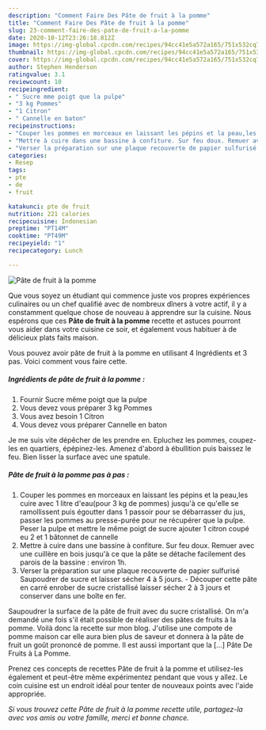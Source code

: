 ```yaml
---
description: "Comment Faire Des Pâte de fruit à la pomme"
title: "Comment Faire Des Pâte de fruit à la pomme"
slug: 23-comment-faire-des-pate-de-fruit-a-la-pomme
date: 2020-10-12T23:26:18.812Z
image: https://img-global.cpcdn.com/recipes/94cc41e5a572a165/751x532cq70/pate-de-fruit-a-la-pomme-photo-principale-de-la-recette.jpg
thumbnail: https://img-global.cpcdn.com/recipes/94cc41e5a572a165/751x532cq70/pate-de-fruit-a-la-pomme-photo-principale-de-la-recette.jpg
cover: https://img-global.cpcdn.com/recipes/94cc41e5a572a165/751x532cq70/pate-de-fruit-a-la-pomme-photo-principale-de-la-recette.jpg
author: Stephen Henderson
ratingvalue: 3.1
reviewcount: 10
recipeingredient:
- " Sucre mme poigt que la pulpe"
- "3 kg Pommes"
- "1 Citron"
- " Cannelle en baton"
recipeinstructions:
- "Couper les pommes en morceaux en laissant les pépins et la peau,les cuire avec 1 litre d&#39;eau(pour 3 kg de pommes) jusqu&#39;à ce qu&#39;elle se ramollissent puis égoutter dans 1 passoir pour se débarrasser du jus, passer les pommes au presse-purée pour ne récupérer que la pulpe. Peser la pulpe et mettre le même poigt de sucre ajouter 1 citron coupé eu 2 et 1 bâtonnet de cannelle"
- "Mettre à cuire dans une bassine à confiture. Sur feu doux. Remuer avec une cuillère en bois jusqu&#39;à ce que la pâte se détache facilement des parois de la bassine : environ 1h."
- "Verser la préparation sur une plaque recouverte de papier sulfurisé Saupoudrer de sucre et laisser sécher 4 à 5 jours.   Découper cette pâte en carré enrober de sucre cristallisé laisser sécher 2 à 3 jours et conserver dans une boîte en fer."
categories:
- Resep
tags:
- pte
- de
- fruit

katakunci: pte de fruit 
nutrition: 221 calories
recipecuisine: Indonesian
preptime: "PT14M"
cooktime: "PT49M"
recipeyield: "1"
recipecategory: Lunch

---
```



![Pâte de fruit à la pomme](https://img-global.cpcdn.com/recipes/94cc41e5a572a165/751x532cq70/pate-de-fruit-a-la-pomme-photo-principale-de-la-recette.jpg)

Que vous soyez un étudiant qui commence juste vos propres expériences culinaires ou un chef qualifié avec de nombreux dîners à votre actif, il y a constamment quelque chose de nouveau à apprendre sur la cuisine. Nous espérons que ces <strong> Pâte de fruit à la pomme </strong> recette et astuces pourront vous aider dans votre cuisine ce soir, et également vous habituer à de délicieux plats faits maison.

<!--inarticleads1-->

Vous pouvez avoir pâte de fruit à la pomme en utilisant 4 Ingrédients et 3 pas. Voici comment vous faire cette.

##### Ingrédients de pâte de fruit à la pomme :

1. Fournir  Sucre même poigt que la pulpe
1. Vous devez vous préparer 3 kg Pommes
1. Vous avez besoin 1 Citron
1. Vous devez vous préparer  Cannelle en baton


Je me suis vite dépêcher de les prendre en. Epluchez les pommes, coupez-les en quartiers, épépinez-les. Amenez d&#39;abord à ébullition puis baissez le feu. Bien lisser la surface avec une spatule. 

<!--inarticleads2-->

##### Pâte de fruit à la pomme pas à pas :

1. Couper les pommes en morceaux en laissant les pépins et la peau,les cuire avec 1 litre d&#39;eau(pour 3 kg de pommes) jusqu&#39;à ce qu&#39;elle se ramollissent puis égoutter dans 1 passoir pour se débarrasser du jus, passer les pommes au presse-purée pour ne récupérer que la pulpe. Peser la pulpe et mettre le même poigt de sucre ajouter 1 citron coupé eu 2 et 1 bâtonnet de cannelle
1. Mettre à cuire dans une bassine à confiture. Sur feu doux. Remuer avec une cuillère en bois jusqu&#39;à ce que la pâte se détache facilement des parois de la bassine : environ 1h.
1. Verser la préparation sur une plaque recouverte de papier sulfurisé Saupoudrer de sucre et laisser sécher 4 à 5 jours.  -  Découper cette pâte en carré enrober de sucre cristallisé laisser sécher 2 à 3 jours et conserver dans une boîte en fer.


Saupoudrer la surface de la pâte de fruit avec du sucre cristallisé. On m&#39;a demandé une fois s&#39;il était possible de réaliser des pâtes de fruits à la pomme. Voilà donc la recette sur mon blog. J&#39;utilise une compote de pomme maison car elle aura bien plus de saveur et donnera à la pâte de fruit un goût prononcé de pomme. Il est aussi important que la […] Pâte De Fruits à La Pomme. 

<!--inarticleads1-->

<p>
Prenez ces concepts de recettes Pâte de fruit à la pomme et utilisez-les également et peut-être même expérimentez pendant que vous y allez. Le coin cuisine est un endroit idéal pour tenter de nouveaux points avec l'aide appropriée.
</p>

<p>
<i>Si vous trouvez cette Pâte de fruit à la pomme recette utile, partagez-la avec vos amis ou votre famille, merci et bonne chance.</i>
</p>
